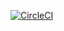 [![CircleCI](https://circleci.com/gh/fgimenez/gasmask.svg?style=svg)](https://circleci.com/gh/fgimenez/gasmask)
